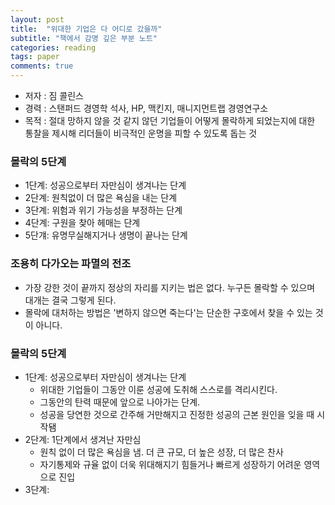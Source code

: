```yaml
---
layout: post
title:  "위대한 기업은 다 어디로 갔을까"
subtitle: "책에서 감명 깊은 부분 노트"
categories: reading
tags: paper
comments: true
---
```


- 저자 : 짐 콜린스
- 경력 : 스탠퍼드 경영학 석사, HP, 맥킨지, 매니지먼트랩 경영연구소
- 목적 : 절대 망하지 않을 것 같지 않던 기업들이 어떻게 몰락하게 되었는지에 대한 통찰을 제시해 리더들이 비극적인 운명을 피할 수 있도록 돕는 것

### 몰락의 5단계

- 1단계: 성공으로부터 자만심이 생겨나는 단계
- 2단계: 원칙없이 더 많은 욕심을 내는 단계
- 3단계: 위험과 위기 가능성을 부정하는 단계
- 4단계: 구원을 찾아 헤매는 단계
- 5단걔: 유명무실해지거나 생명이 끝나는 단계


### 조용히 다가오는 파멸의 전조

- 가장 강한 것이 끝까지 정상의 자리를 지키는 법은 없다. 누구든 몰락할 수 있으며 대개는 결국 그렇게 된다.
- 몰락에 대처하는 방법은 '변하지 않으면 죽는다'는 단순한 구호에서 찾을 수 있는 것이 아니다.


### 몰락의 5단계

- 1단계: 성공으로부터 자만심이 생겨나는 단계
  - 위대한 기업들이 그동안 이룬 성공에 도취해 스스로를 격리시킨다.
  - 그동안의 탄력 때문에 앞으로 나아가는 단계.
  - 성공을 당연한 것으로 간주해 거만해지고 진정한 성공의 근본 원인을 잊을 때 시작됌
- 2단계: 1단계에서 생겨난 자만심
  - 원칙 없이 더 많은 욕심을 냄. 더 큰 규모, 더 높은 성장, 더 많은 찬사
  - 자기통제와 규율 없이 더욱 위대해지기 힘들거나 빠르게 성장하기 어려운 영역으로 진입
- 3단계: 